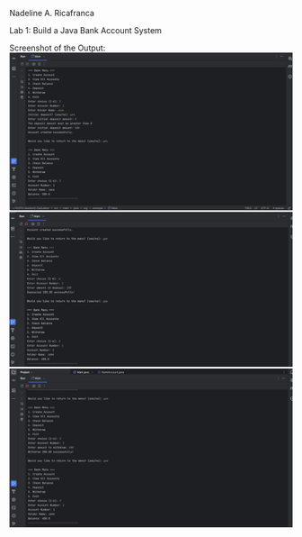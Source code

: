 Nadeline A. Ricafranca

Lab 1: Build a Java Bank Account System

Screenshot of the Output: ![alt text](image-1.png) ![alt text](image-2.png) ![alt text](image-3.png)
